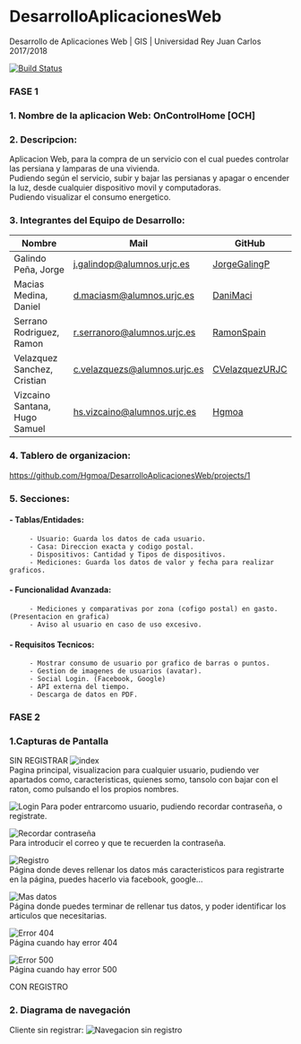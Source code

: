 # DesarrolloAplicacionesWeb
Desarrollo de Aplicaciones Web | GIS | Universidad Rey Juan Carlos 2017/2018

[![Build Status](https://travis-ci.org/Hgmoa/DesarrolloAplicacionesWeb.svg?branch=master)](https://travis-ci.org/Hgmoa/DesarrolloAplicacionesWeb)
### FASE 1

### 1. Nombre de la aplicacion Web: OnControlHome [OCH] 

### 2. Descripcion: 
Aplicacion Web, para la compra de un servicio con el cual puedes controlar las persiana y lamparas de una vivienda.   
Pudiendo según el servicio, subir y bajar las persianas y apagar o encender la luz, desde cualquier dispositivo movil y computadoras.     
Pudiendo visualizar el consumo energetico.

### 3. Integrantes del Equipo de Desarrollo:  
| Nombre | Mail | GitHub     |
| --- | --- | --- |
| Galindo Peña, Jorge        | j.galindop@alumnos.urjc.es      | [JorgeGalingP](https://github.com/JorgeGalingP) |
| Macias Medina, Daniel      | d.maciasm@alumnos.urjc.es       | [DaniMaci](https://github.com/DaniMaci) |
| Serrano Rodriguez, Ramon   | r.serranoro@alumnos.urjc.es     | [RamonSpain](https://github.com/RamonSpain) |
| Velazquez Sanchez, Cristian  | c.velazquezs@alumnos.urjc.es    | [CVelazquezURJC](https://github.com/VelazquezURJC) |
| Vizcaino Santana, Hugo Samuel | hs.vizcaino@alumnos.urjc.es     | [Hgmoa](https://github.com/Hgmoa) |

### 4. Tablero de organizacion: 
https://github.com/Hgmoa/DesarrolloAplicacionesWeb/projects/1

### 5. Secciones:

####   - Tablas/Entidades:
         - Usuario: Guarda los datos de cada usuario.     
         - Casa: Direccion exacta y codigo postal.    
         - Dispositivos: Cantidad y Tipos de dispositivos.    
         - Mediciones: Guarda los datos de valor y fecha para realizar graficos.    

####   - Funcionalidad Avanzada:
         - Mediciones y comparativas por zona (cofigo postal) en gasto.(Presentacion en grafica)    
         - Aviso al usuario en caso de uso excesivo.    

####   - Requisitos Tecnicos:
         - Mostrar consumo de usuario por grafico de barras o puntos.    
         - Gestion de imagenes de usuarios (avatar).    
         - Social Login. (Facebook, Google)    
         - API externa del tiempo.    
         - Descarga de datos en PDF.    
    
### FASE 2
### 1.Capturas de Pantalla 
SIN REGISTRAR
![index](/pantalalzosFase2/cliente/index.jpg "Index")     
Pagina principal, visualizacion para cualquier usuario, pudiendo ver apartados como, caracteristicas, quienes somo, tansolo con bajar con el raton, como pulsando el los propios nombres.
    
![Login](/pantalalzosFase2/cliente/login.jpg "Login")
Para poder entrarcomo usuario, pudiendo recordar contraseña, o registrate.

![Recordar contraseña](/pantalalzosFase2/cliente/RecuerdoContrasena.jpg "Recordar Contraseña")     
Para introducir el correo y que te recuerden la contraseña.

![Registro](/pantalalzosFase2/cliente/Registro.jpg "Registro")     
Página donde deves rellenar los datos más caracteristicos para registrarte en la página, puedes hacerlo via facebook, google...

![Mas datos](/pantalalzosFase2/cliente/MasDatos.jpg "Mas datos")     
Página donde puedes terminar de rellenar tus datos, y poder identificar los articulos que necesitarias.

![Error 404](/pantalalzosFase2/cliente/Error404.jpg "Error 404")     
Página cuando hay error 404

![Error 500](/pantalalzosFase2/cliente/Error404.jpg "Error 500")     
Página cuando hay error 500

CON REGISTRO


### 2. Diagrama de navegación
Cliente sin registrar:
![Navegacion sin registro](/pantalalzosFase2/cliente/esquemaCliente.jpg "Esquema sin registrar") 
